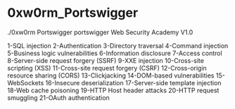 # 0xw0rm_Portswigger
./0xw0rm Portswigger
portswigger Web Security Academy  V1.0


1-SQL injection
2-Authentication
3-Directory traversal
4-Command injection
5-Business logic vulnerabilities
6-Information disclosure
7-Access control
8-Server-side request forgery (SSRF)
9-XXE injection
10-Cross-site scripting (XSS)
11-Cross-site request forgery (CSRF)
12-Cross-origin resource sharing (CORS)
13-Clickjacking
14-DOM-based vulnerabilities
15-WebSockets
16-Insecure deserialization
17-Server-side template injection
18-Web cache poisoning
19-HTTP Host header attacks
20-HTTP request smuggling
21-OAuth authentication
